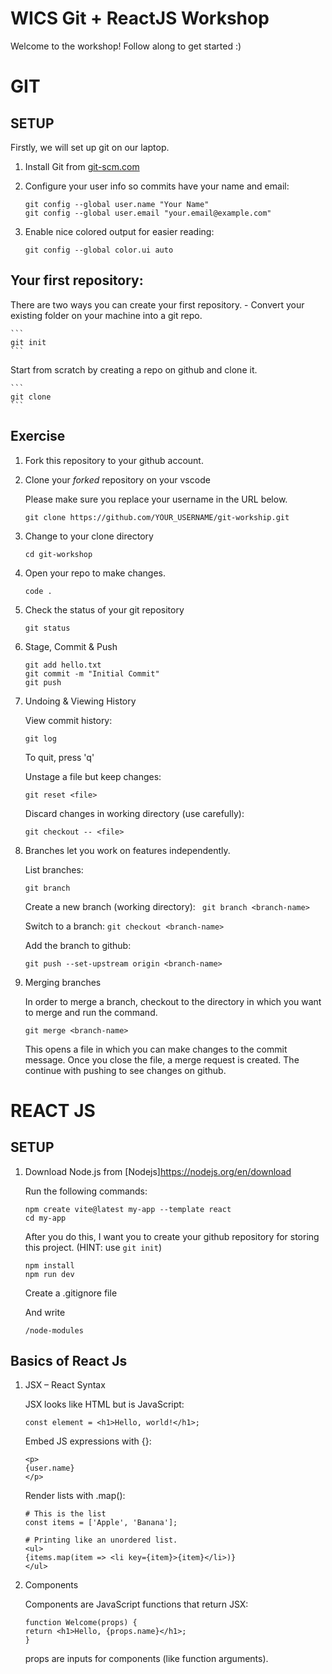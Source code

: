 # WICS Git + ReactJS Workshop

Welcome to the workshop!
Follow along to get started :)

# GIT

## SETUP

Firstly, we will set up git on our laptop.

1. Install Git from [git-scm.com](https://git-scm.com/)

2. Configure your user info so commits have your name and email:

    ```
    git config --global user.name "Your Name"
    git config --global user.email "your.email@example.com"
    ```

3. Enable nice colored output for easier reading:

    ```
    git config --global color.ui auto
    ```


## Your first repository:

There are two ways you can create your first repository.
    - Convert your existing folder on your machine into a git repo.

    ```
    git init
    ```

Start from scratch by creating a repo on github and clone it.

    ``` 
    git clone
    ```

## Exercise

1. Fork this repository to your github account.

2. Clone your _forked_ repository on your vscode

    Please make sure you replace your username in the URL below.

    ```
    git clone https://github.com/YOUR_USERNAME/git-workship.git
    ```

4. Change to your clone directory

    ```
    cd git-workshop
    ```

5. Open your repo to make changes.

    ```
    code .
    ```

6. Check the status of your git repository

    ```
    git status
    ```

7. Stage, Commit & Push

    ```
    git add hello.txt
    git commit -m "Initial Commit"
    git push
    ```

8. Undoing & Viewing History

    View commit history:

    ```
    git log
    ```
    To quit, press 'q'

    Unstage a file but keep changes:

    ```
    git reset <file>
    ```

    Discard changes in working directory (use carefully):

    ```
    git checkout -- <file>
    ```

9. Branches let you work on features independently.

    List branches:
    ```
    git branch
    ```

    Create a new branch (working directory):
    ``` git branch <branch-name>```

    Switch to a branch:
    ```git checkout <branch-name>```

    Add the branch to github:
    ```
    git push --set-upstream origin <branch-name>
    ```

10. Merging branches

    In order to merge a branch, checkout to the directory in which you want to merge <branch-name> and run the command.

    ```
    git merge <branch-name>
    ```

    This opens a file in which you can make changes to the commit message. Once you close the file, a merge request is created. The continue with pushing to see changes on github.

# REACT JS

## SETUP

1. Download Node.js from [Nodejs]https://nodejs.org/en/download

    Run the following commands:

    ```
    npm create vite@latest my-app --template react
    cd my-app
    ```

    After you do this, I want you to create your github repository for storing this project. (HINT: use ```git init```)

    ```
    npm install
    npm run dev
    ```

    Create a .gitignore file

    And write
    
    ```
    /node-modules
    ```

## Basics of React Js

1. JSX – React Syntax

    JSX looks like HTML but is JavaScript:

    ```
    const element = <h1>Hello, world!</h1>;
    ```

    Embed JS expressions with {}:

    ```
    <p>
    {user.name}
    </p>
    ```

    Render lists with .map():
    ```
    # This is the list
    const items = ['Apple', 'Banana'];

    # Printing like an unordered list.
    <ul>
    {items.map(item => <li key={item}>{item}</li>)}
    </ul>
    ```

2. Components

   Components are JavaScript functions that return JSX:
    
    ```
    function Welcome(props) {
    return <h1>Hello, {props.name}</h1>;
    }
    ```

    props are inputs for components (like function arguments).

